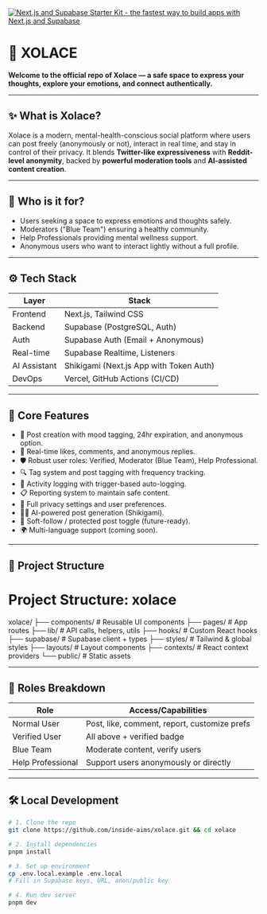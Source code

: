 <a href="https://www.xolace.app/">
  <img alt="Next.js and Supabase Starter Kit - the fastest way to build apps with Next.js and Supabase" src="https://www.xolace.app/opengraph-image.jpg">
</a>

# 🌌 XOLACE

**Welcome to the official repo of Xolace — a safe space to express your thoughts, explore your emotions, and connect authentically.**

---

## ✨ What is Xolace?

Xolace is a modern, mental-health-conscious social platform where users can post freely (anonymously or not), interact in real time, and stay in control of their privacy. It blends **Twitter-like expressiveness** with **Reddit-level anonymity**, backed by **powerful moderation tools** and **AI-assisted content creation**.

---

## 👥 Who is it for?

- Users seeking a space to express emotions and thoughts safely.
- Moderators ("Blue Team") ensuring a healthy community.
- Help Professionals providing mental wellness support.
- Anonymous users who want to interact lightly without a full profile.

---

## ⚙️ Tech Stack

| Layer           | Stack                       |
|----------------|-----------------------------|
| Frontend       | Next.js, Tailwind CSS       |
| Backend        | Supabase (PostgreSQL, Auth) |
| Auth           | Supabase Auth (Email + Anonymous) |
| Real-time      | Supabase Realtime, Listeners |
| AI Assistant   | Shikigami (Next.js App with Token Auth) |
| DevOps         | Vercel, GitHub Actions (CI/CD) |

---

## 🧠 Core Features

- 📝 Post creation with mood tagging, 24hr expiration, and anonymous option.
- 💬 Real-time likes, comments, and anonymous replies.
- 🛡️ Robust user roles: Verified, Moderator (Blue Team), Help Professional.
- 🔍 Tag system and post tagging with frequency tracking.
- 📄 Activity logging with trigger-based auto-logging.
- 📋 Reporting system to maintain safe content.
- 🔐 Full privacy settings and user preferences.
- 🧙‍♂️ AI-powered post generation (Shikigami).
- 🔄 Soft-follow / protected post toggle (future-ready).
- 🌍 Multi-language support (coming soon).

---

## 🧩 Project Structure

# Project Structure: xolace

xolace/
├── components/  # Reusable UI components
├── pages/       # App routes
├── lib/         # API calls, helpers, utils
├── hooks/       # Custom React hooks
├── supabase/    # Supabase client + types
├── styles/      # Tailwind & global styles
├── layouts/     # Layout components
├── contexts/    # React context providers
└── public/      # Static assets

---

## 🔐 Roles Breakdown

| Role             | Access/Capabilities                           |
|------------------|-----------------------------------------------|
| Normal User      | Post, like, comment, report, customize prefs  |
| Verified User    | All above + verified badge                    |
| Blue Team        | Moderate content, verify users                |
| Help Professional| Support users anonymously or directly         |

---

## 🛠️ Local Development

```bash
# 1. Clone the repo
git clone https://github.com/inside-aims/xolace.git && cd xolace

# 2. Install dependencies
pnpm install

# 3. Set up environment
cp .env.local.example .env.local
# Fill in Supabase keys, URL, anon/public key

# 4. Run dev server
pnpm dev

```
